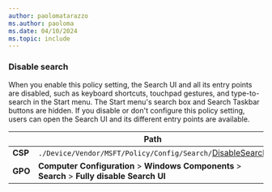 ```yaml
---
author: paolomatarazzo
ms.author: paoloma
ms.date: 04/10/2024
ms.topic: include
---
```


### Disable search

When you enable this policy setting, the Search UI and all its entry points are disabled, such as keyboard shortcuts, touchpad gestures, and type-to-search in the Start menu. The Start menu's search box and Search Taskbar buttons are hidden. If you disable or don't configure this policy setting, users can open the Search UI and its different entry points are available.


|  | Path |
|--|--|
| **CSP** | `./Device/Vendor/MSFT/Policy/Config/Search/`[DisableSearch](/windows/client-management/mdm/policy-csp-search#disablesearch)|
| **GPO** | **Computer Configuration** > **Windows Components** > **Search** > **Fully disable Search UI** |
